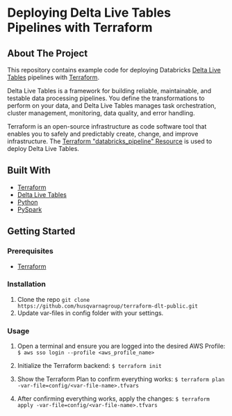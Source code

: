 # Deploying Delta Live Tables Pipelines with Terraform

## About The Project

This repository contains example code for deploying Databricks [Delta Live Tables](https://docs.databricks.com/data-engineering/delta-live-tables/index.html) pipelines with [Terraform](https://www.terraform.io/).

Delta Live Tables is a framework for building reliable, maintainable, and testable data processing pipelines. You define the transformations to perform on your data, and Delta Live Tables manages task orchestration, cluster management, monitoring, data quality, and error handling.

Terraform is an open-source infrastructure as code software tool that enables you to safely and predictably create, change, and improve infrastructure. The [Terraform "databricks_pipeline" Resource](https://registry.terraform.io/providers/databrickslabs/databricks/latest/docs/resources/pipeline) is used to deploy Delta Live Tables.

## Built With

 - [Terraform](https://www.terraform.io/)
 - [Delta Live Tables](https://docs.databricks.com/data-engineering/delta-live-tables/index.html)
 - [Python](https://www.python.org/)
 - [PySpark](https://spark.apache.org/docs/latest/api/python/#:~:text=PySpark%20is%20an%20interface%20for,data%20in%20a%20distributed%20environment.)

## Getting Started
### Prerequisites 

 - [Terraform](https://learn.hashicorp.com/tutorials/terraform/install-cli)

### Installation

 1. Clone the repo
`git clone https://github.com/husqvarnagroup/terraform-dlt-public.git`
 2. Update var-files in config folder with your settings.

### Usage

 1. Open a terminal and ensure you are logged into the desired AWS Profile:
    `$ aws sso login --profile <aws_profile_name>`
  
 2. Initialize the Terraform backend:
    `$ terraform init`
   
 3. Show the Terraform Plan to confirm everything works:
`$ terraform plan -var-file=config/<var-file-name>.tfvars`
   
 3. After confirming everything works, apply the changes:
`$ terraform apply -var-file=config/<var-file-name>.tfvars`
